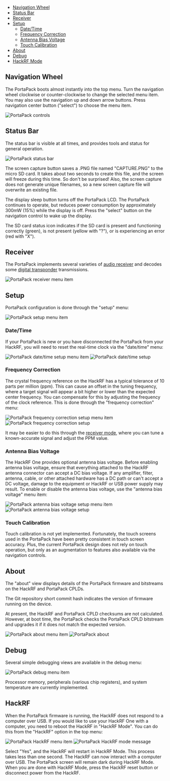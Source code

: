 * [Navigation Wheel](#navigation-wheel)
* [Status Bar](#status-bar)
* [Receiver](#receiver)
* [Setup](#setup)
  * [Date/Time](#datetime)
  * [Frequency Correction](#frequency-correction)
  * [Antenna Bias Voltage](#antenna-bias-voltage)
  * [Touch Calibration](#touch-calibration)
* [About](#about)
* [Debug](#debug)
* [HackRF Mode](#hackrf)

## Navigation Wheel

The PortaPack boots almost instantly into the top menu. Turn the navigation wheel clockwise or counter-clockwise to change the selected menu item. You may also use the navigation up and down arrow buttons. Press navigation center button ("select") to choose the menu item.

![PortaPack controls](images/ui/general/control_wheel_all.jpg)

## Status Bar

The status bar is visible at all times, and provides tools and status for general operation.

![PortaPack status bar](images/ui/general/status_bar.png)

The screen capture button saves a .PNG file named "CAPTURE.PNG" to the micro SD card. It takes about two seconds to create this file, and the screen will freeze during this time. So don't be surprised! Also, the screen capture does not generate unique filenames, so a new screen capture file will overwrite an existing file.

The display sleep button turns off the PortaPack LCD. The PortaPack continues to operate, but reduces power consumption by approximately 300mW (15%) while the display is off. Press the "select" button on the navigation control to wake up the display.

The SD card status icon indicates if the SD card is present and functioning correctly (green), is not present (yellow with "?"), or is experiencing an error (red with "X").

## Receiver

The PortaPack implements several varieties of [audio receiver](Audio-Modes) and decodes some [digital transponder](Digital-Modes) transmissions.

![PortaPack receiver menu item](images/ui/general/menu_top_receiver.png)

## Setup

PortaPack configuration is done through the "setup" menu:

![PortaPack setup menu item](images/ui/general/menu_top_setup.png)

### Date/Time

If your PortaPack is new or you have disconnected the PortaPack from your HackRF, you will need to reset the real-time clock via the "date/time" menu:

![PortaPack date/time setup menu item](images/ui/general/setup/menu_setup_date_time.png)
![PortaPack date/time setup](images/ui/general/setup/date_time.png)

### Frequency Correction

The crystal frequency reference on the HackRF has a typical tolerance of 10 parts per million (ppm). This can cause an offset in the tuning frequency, where a target signal will appear a bit higher or lower than the expected center frequency. You can compensate for this by adjusting the frequency of the clock reference. This is done through the "frequency correction" menu:

![PortaPack frequency correction setup menu item](images/ui/general/setup/menu_setup_frequency_correction.png)
![PortaPack frequency correction setup](images/ui/general/setup/frequency_correction.png)

It may be easier to do this through the [receiver mode](https://github.com/sharebrained/portapack-hackrf/wiki/Audio%20Modes), where you can tune a known-accurate signal and adjust the PPM value.

### Antenna Bias Voltage

The HackRF One provides optional antenna bias voltage. Before enabling antenna bias voltage, ensure that everything attached to the HackRF antenna connector can accept a DC bias voltage. If any amplifier, filter, antenna, cable, or other attached hardware has a DC path or can't accept a DC voltage, damage to the equipment or HackRF or USB power supply may result. To enable or disable the antenna bias voltage, use the "antenna bias voltage" menu item:

![PortaPack antenna bias voltage setup menu item](images/ui/general/setup/menu_setup_antenna_bias_voltage.png)
![PortaPack antenna bias voltage setup](images/ui/general/setup/antenna_bias_voltage.png)

### Touch Calibration

Touch calibration is not yet implemented. Fortunately, the touch screens used in the PortaPack have been pretty consistent in touch screen accuracy. Plus, the current PortaPack design does not rely on touch operation, but only as an augmentation to features also available via the navigation controls.

## About

The "about" view displays details of the PortaPack firmware and bitstreams on the HackRF and PortaPack CPLDs.

The Git repository short commit hash indicates the version of firmware running on the device.

At present, the HackRF and PortaPack CPLD checksums are not calculated. However, at boot time, the PortaPack checks the PortaPack CPLD bitstream and upgrades it if it does not match the expected version.

![PortaPack about menu item](images/ui/general/menu_top_about.png)
![PortaPack about](images/ui/general/about/about.png)

## Debug

Several simple debugging views are available in the debug menu:

![PortaPack debug menu item](images/ui/general/menu_top_debug.png)

Processor memory, peripherals (various chip registers), and system temperature are currently implemented.

## HackRF

When the PortaPack firmware is running, the HackRF does not respond to a computer over USB. If you would like to use your HackRF One with a computer, you need to reboot the HackRF in "HackRF Mode". You can do this from the "HackRF" option in the top menu:

![PortaPack HackRF menu item](images/ui/general/menu_top_hackrf.png)
![PortaPack HackRF mode message](images/ui/general/hackrf_mode.png)

Select "Yes", and the HackRF will restart in HackRF Mode. This process takes less than one second. The HackRF can now interact with a computer over USB. The PortaPack screen will remain dark during HackRF Mode. When you are done with HackRF Mode, press the HackRF reset button or disconnect power from the HackRF.